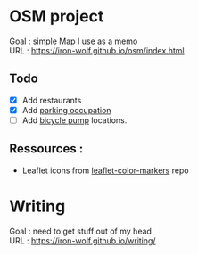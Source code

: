 # OSM project
Goal : simple Map I use as a memo  
URL : https://iron-wolf.github.io/osm/index.html

## Todo
- [x] Add restaurants
- [x] Add [parking occupation](https://data.rennesmetropole.fr/explore/dataset/export-api-parking-citedia/information/)
- [ ] Add [bicycle pump](https://data.rennesmetropole.fr/explore/dataset/stations-reparation-velo/information/?location=12,48.10663,-1.66082&basemap=0a029a) locations. 

## Ressources :
- Leaflet icons from [leaflet-color-markers](https://github.com/pointhi/leaflet-color-markers) repo


# Writing
Goal : need to get stuff out of my head  
URL : https://iron-wolf.github.io/writing/


